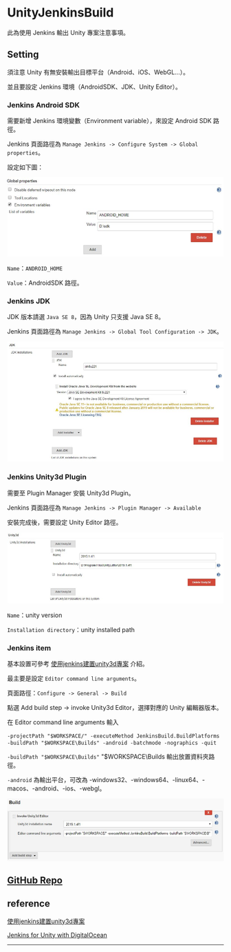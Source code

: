 # UnityJenkinsBuild

此為使用 Jenkins 輸出 Unity 專案注意事項。

## Setting

須注意 Unity 有無安裝輸出目標平台（Android、iOS、WebGL...）。

並且要設定 Jenkins 環境（AndroidSDK、JDK、Unity Editor）。

### Jenkins Android SDK

需要新增 Jenkins 環境變數（Environment variable），來設定 Android SDK 路徑。

Jenkins 頁面路徑為 `Manage Jenkins -> Configure System -> Global properties`。

設定如下圖：

![img_1]

`Name`：`ANDROID_HOME`

`Value`：AndroidSDK 路徑。

### Jenkins JDK

JDK 版本請選 `Java SE 8`，因為 Unity 只支援 Java SE 8。

Jenkins 頁面路徑為 `Manage Jenkins -> Global Tool Configuration -> JDK`。

![img_2]

### Jenkins Unity3d Plugin

需要至 Plugin Manager 安裝 Unity3d Plugin。

Jenkins 頁面路徑為 `Manage Jenkins -> Plugin Manager -> Available`

安裝完成後，需要設定 Unity Editor 路徑。

![img_3]

`Name`：unity version

`Installation directory`：unity installed path

### Jenkins item

基本設置可參考 [使用jenkins建置unity3d專案][ref_1] 介紹。

最主要是設定 `Editor command line arguments`。

頁面路徑：`Configure -> General -> Build`

點選 Add build step -> invoke Unity3d Editor，選擇對應的 Unity 編輯器版本。

在 Editor command line arguments 輸入

``` text
-projectPath "$WORKSPACE/" -executeMethod JenkinsBuild.BuildPlatforms -buildPath "$WORKSPACE\Builds" -android -batchmode -nographics -quit
```

`-buildPath "$WORKSPACE\Builds"` "$WORKSPACE\Builds 輸出放置資料夾路徑。

`-android` 為輸出平台，可改為 -windows32、-windows64、-linux64、-macos、-android、-ios、-webgl。

![img_4]

## [GitHub Repo][github]

## reference

[使用jenkins建置unity3d專案][ref_1] 

[Jenkins for Unity with DigitalOcean][ref_1]

________________________________________________________________________________

[img_1]:./doc/img/1.jpg
[img_2]:./doc/img/2.jpg
[img_3]:./doc/img/3.jpg
[img_4]:./doc/img/4.jpg

[github]:https://github.com/hybrid274/UnityJenkinsBuild

[ref_1]:http://hoseex.blogspot.com/2017/12/jenkinsunity3d.html

[ref_2]:https://github.com/CarlHalstead/Jenkins-for-Unity-with-DigitalOcean/
